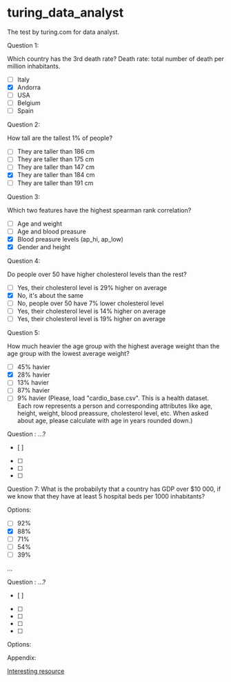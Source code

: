 # turing_data_analyst
The test by turing.com for data analyst.

Question 1: 

Which country has the 3rd death rate? Death rate: total number of death per million inhabitants.
- [ ] Italy
- [x] Andorra
- [ ] USA
- [ ] Belgium
- [ ] Spain

Question 2: 

How tall are the tallest 1% of people?
- [ ] They are taller than 186 cm
- [ ] They are taller than 175 cm
- [ ] They are taller than 147 cm
- [x] They are taller than 184 cm
- [ ] They are taller than 191 cm

Question 3: 

Which two features have the highest spearman rank correlation?
- [ ] Age and weight
- [ ] Age and blood preasure
- [x] Blood preasure levels (ap_hi, ap_low)
- [x] Gender and height

Question 4: 

Do people over 50 have higher cholesterol levels than the rest?
- [ ] Yes, their cholesterol level is 29% higher on average
- [x] No, it's about the same
- [ ] No, people over 50 have 7% lower cholesterol level
- [ ] Yes, their cholesterol level is 14% higher on average
- [ ] Yes, their cholesterol level is 19% higher on average

Question 5: 

How much heavier the age group with the highest average weight than the age group with the lowest average weight?
- [ ] 45% havier
- [x] 28% havier
- [ ] 13% havier
- [ ] 87% havier
- [ ] 9% havier
(Please, load "cardio_base.csv". This is a health dataset. Each row represents a person and corresponding attributes like age, height, weight, blood preassure, cholesterol level, etc. When asked about age, please calculate with age in years rounded down.)

Question : 
...?
- [ ] 
- [ ] 
- [ ] 
- [ ] 


Question 7: 
What is the probabilyty that a country has GDP over $10 000, if we know that they have at least 5 hospital beds per 1000 inhabitants?

Options:
- [ ] 92%
- [x] 88%
- [ ] 71%
- [ ] 54%
- [ ] 39%

...


Question : 
...?
- [ ] 
- [ ] 
- [ ] 
- [ ] 
- [ ] 

Options:

Appendix:

[Interesting resource](https://ethanweed.github.io/pythonbook/05.02-ttest.html#)
